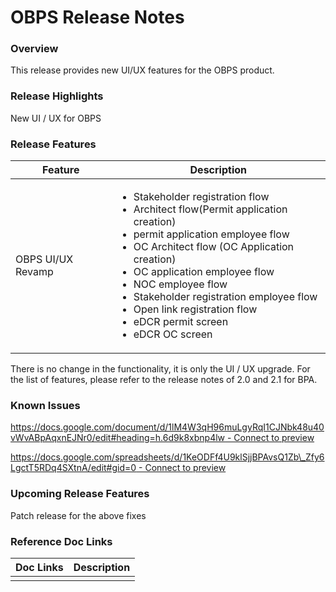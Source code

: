# OBPS Release Notes

### Overview <a href="#overview" id="overview"></a>

This release provides new UI/UX features for the OBPS product.

### Release Highlights <a href="#release-highlights" id="release-highlights"></a>

New UI / UX for OBPS

### Release Features <a href="#release-features" id="release-features"></a>

&#x20;

| **Feature**       | **Description**                                                                                                                                                                                                                                                                                                                                                                                      |
| ----------------- | ---------------------------------------------------------------------------------------------------------------------------------------------------------------------------------------------------------------------------------------------------------------------------------------------------------------------------------------------------------------------------------------------------- |
| OBPS UI/UX Revamp | <ul><li>Stakeholder registration flow</li><li>Architect flow(Permit application creation)</li><li>permit application employee flow</li><li>OC Architect flow (OC Application creation)</li><li>OC application employee flow</li><li>NOC employee flow</li><li>Stakeholder registration employee flow</li><li>Open link registration flow</li><li>eDCR permit screen</li><li>eDCR OC screen</li></ul> |

&#x20;

There is no change in the functionality, it is only the UI / UX upgrade. For the list of features, please refer to the release notes of 2.0 and 2.1 for BPA.

### Known Issues <a href="#known-issues" id="known-issues"></a>

[<img src="https://developers.google.com/drive/images/drive_icon.png" alt="" data-size="line">https://docs.google.com/document/d/1lM4W3qH96muLgyRqI1CJNbk48u40vWvABpAqxnEJNr0/edit#heading=h.6d9k8xbnp4lw - Connect to preview](https://docs.google.com/document/d/1lM4W3qH96muLgyRqI1CJNbk48u40vWvABpAqxnEJNr0/edit#heading=h.6d9k8xbnp4lw)

[<img src="https://developers.google.com/drive/images/drive_icon.png" alt="" data-size="line">https://docs.google.com/spreadsheets/d/1KeODFf4U9klSjjBPAvsQ1Zb\_Zfy6LgctT5RDq4SXtnA/edit#gid=0 - Connect to preview](https://docs.google.com/spreadsheets/d/1KeODFf4U9klSjjBPAvsQ1Zb\_Zfy6LgctT5RDq4SXtnA/edit#gid=0)

### Upcoming Release Features <a href="#upcoming-release-features" id="upcoming-release-features"></a>

&#x20;Patch release for the above fixes

### Reference Doc Links <a href="#reference-doc-links" id="reference-doc-links"></a>

| **Doc Links** | **Description** |
| ------------- | --------------- |
|               |                 |

